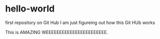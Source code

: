 hello-world
===========

first repository on Git Hub
I am just figureing out how this Git HUb works

This is AMAZING WEEEEEEEEEEEEEEEEEEEEEEE.
